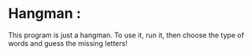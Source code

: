 # Hangman :

This program is just a hangman. To use it, run it, then choose the type of words and guess the missing letters!
